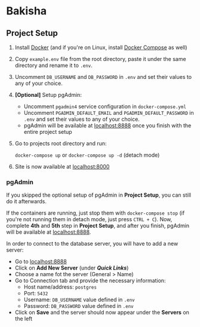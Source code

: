 # Bakisha

## Project Setup

1. Install [Docker](https://docs.docker.com/install/) (and if you're on Linux, install [Docker Compose](https://docs.docker.com/compose/install/) as well)
2. Copy `example.env` file from the root directory, paste it under the same directory and rename it to `.env`. 
3. Uncomment `DB_USERNAME` and `DB_PASSWORD` in `.env` and set their values to any of your choice.
4. **[Optional]** Setup pgAdmin:
    - Uncomment `pgadmin4` service configuration in `docker-compose.yml`
    - Uncomment `PGADMIN_DEFAULT_EMAIL` and `PGADMIN_DEFAULT_PASSWORD` in `.env` and set their values to any  of your choice.
    - pgAdmin will be available at [localhost:8888](http://localhost:8888/) once you finish with the entire project setup
5. Go to projects root directory and run:

   `docker-compose up` or `docker-compose up -d` (detach mode)

6. Site is now available at [localhost:8000](http://localhost:8000/)

### pgAdmin
If you skipped the optional setup of pgAdmin in **Project Setup**, you can still do it afterwards.

If the containers are running, just stop them with `docker-compose stop` (if you're not running them in detach mode, just press `CTRL + C`).
Now, complete **4th** and **5th** step in **Project Setup**, and after you finish, pgAdmin will be available at [localhost:8888](http://localhost:8888/).

In order to connect to the database server, you will have to add a new server:
- Go to [localhost:8888](http://localhost:8888/)
- Click on **Add New Server** (under ***Quick Links***)
- Choose a name fot the server (General > Name)
- Go to Connection tab and provide the necessary information:
    - Host name/address: `postgres`
    - Port: `5432`
    - Username: `DB_USERNAME` value defined in `.env`
    - Password: `DB_PASSWORD` value defined in `.env`     
- Click on **Save** and the server should now appear under the **Servers** on the left
